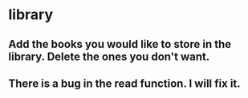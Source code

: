 # library

## Add the books you would like to store in the library. Delete the ones you don't want.

## There is a bug in the read function. I will fix it.
